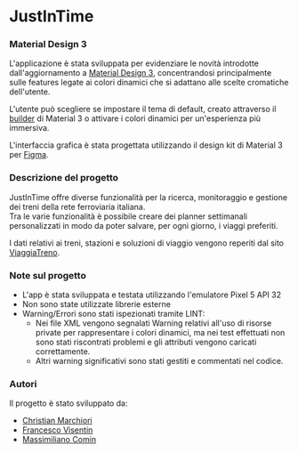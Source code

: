 # JustInTime

### Material Design 3
L'applicazione è stata sviluppata per evidenziare le novità introdotte dall'aggiornamento a [Material Design 3](https://m3.material.io/),
concentrandosi principalmente sulle features legate ai colori dinamici che si adattano alle scelte cromatiche dell'utente.

L'utente può scegliere se impostare il tema di default, creato attraverso il [builder](https://material-foundation.github.io/material-theme-builder/#/custom) di Material 3 o attivare i colori dinamici per un'esperienza più immersiva.

L'interfaccia grafica è stata progettata utilizzando il design kit di Material 3 per [Figma](https://www.figma.com/).

### Descrizione del progetto
JustInTime offre diverse funzionalità per la ricerca, monitoraggio e gestione dei treni della rete ferroviaria italiana. <br> Tra le varie funzionalità è possibile creare dei planner settimanali personalizzati in modo da poter salvare, per ogni giorno, i viaggi preferiti.



I dati relativi ai treni, stazioni e soluzioni di viaggio vengono reperiti dal sito [ViaggiaTreno](http://www.viaggiatreno.it/).
















### Note sul progetto
+ L'app è stata sviluppata e testata utilizzando l'emulatore Pixel 5 API 32
+ Non sono state utilizzate librerie esterne
+ Warning/Errori sono stati ispezionati tramite LINT:
  + Nei file XML vengono segnalati Warning relativi all'uso di risorse private per rappresentare i colori dinamici, ma nei test effettuati non sono stati riscontrati problemi e gli attributi vengono caricati correttamente.
  + Altri warning significativi sono stati gestiti e commentati nel codice.

### Autori
Il progetto è stato sviluppato da:
- [Christian Marchiori](https://github.com/christianmarch)
- [Francesco Visentin](https://github.com/FrancescoVisentin)
- [Massimiliano Comin](https://github.com/Massimiliano-Comin)
